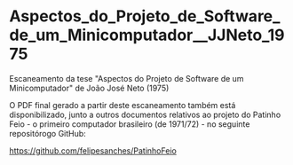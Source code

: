 # Aspectos_do_Projeto_de_Software_de_um_Minicomputador__JJNeto_1975
Escaneamento da tese "Aspectos do Projeto de Software de um Minicomputador" de João José Neto (1975)

O PDF final gerado a partir deste escaneamento também está disponibilizado, junto a outros documentos relativos ao projeto do Patinho Feio - o primeiro computador brasileiro (de 1971/72) - no seguinte repositórogo GitHub:

https://github.com/felipesanches/PatinhoFeio

